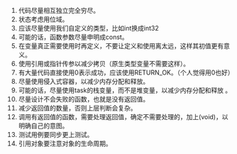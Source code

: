 1. 代码尽量相互独立完全穷尽。
1. 状态考虑用位域。
1. 应该尽量使用我们自定义的类型，比如int换成int32
1. 可能的话，函数参数尽量申明成const。
1. 在变量真正需要使用时再定义，不要让定义和使用离太远，这样其初值更有意义。
1. 使用引用或指针传参以减少拷贝（原生类型变量不需要这样）。
1. 有大量代码直接使用0表示成功，应该使用RETURN_OK。（个人觉得用0也好）
1. 尽量使用侵入式容器，以减少内存分配和释放。
1. 可能的话，尽量使用task的栈变量，而不是堆变量，以减少内存分配和释放 。
1. 尽量设计不会失败的函数，也就是没有返回值。
1. 减少返回值的数量，否则上层判断会复杂。
1. 调用有返回值的函数，需要处理返回值，确定不需要处理的，加上(void)，以明确自己的意图。
1. 测试用例要同步更上测试。
1. 引用对象要注意对象的生命周期。
